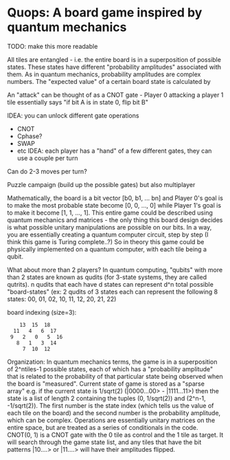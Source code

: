 # Quops: A board game inspired by quantum mechanics

TODO: make this more readable

All tiles are entangled - i.e. the entire board is in a superposition of possible
states. These states have different "probability amplitudes" associated with them.
As in quantum mechanics, probability amplitudes are complex numbers. The "expected
value" of a certain board state is calculated by 

An "attack" can be thought of as a CNOT gate - Player 0 attacking a player 1 tile
essentially says "if bit A is in state 0, flip bit B"

IDEA: you can unlock different gate operations
- CNOT
- Cphase?
- SWAP
- etc
IDEA: each player has a "hand" of a few different gates, they can use a couple per turn

Can do 2-3 moves per turn?

Puzzle campaign (build up the possible gates) but also multiplayer

Mathematically, the board is a bit vector [b0, b1, ... bn] and Player 0's goal is to
make the most probable state become [0, 0, ..., 0] while Player 1's goal is to make
it become [1, 1, ..., 1]. This entire game could be described using quantum mechanics
and matrices - the only thing this board design decides is what possible unitary
manipulations are possible on our bits. In a way, you are essentially creating a
quantum computer circuit, step by step (I think this game is Turing complete..?)
So in theory this game could be physically implemented on a quantum computer, with
each tile being a qubit.

What about more than 2 players?
In quantum computing, "qubits" with more than 2 states are known as qudits (for 3-state
systems, they are called qutrits). n qudits that each have d states can represent d^n
total possible "board-states" (ex: 2 qudits of 3 states each can represent the following
8 states: 00, 01, 02, 10, 11, 12, 20, 21, 22)

board indexing (size=3):
```
    13  15  18
  11   4   6  17
 9   2   0   5  16
   8   1   3  14
     7  10  12
```
Organization:
In quantum mechanics terms, the game is in a superposition of 2^ntiles-1 possible states, each of
which has a "probability amplitude" that is related to the probability of that particular
state being observed when the board is "measured". 
Current state of game is stored as a "sparse array"
e.g. if the current state is 1/sqrt(2) (|0000...00> - |1111...11>) then
the state is a list of length 2 containing the tuples (0, 1/sqrt(2)) and (2^n-1, -1/sqrt(2)).
The first number is the state index (which tells us the value of each tile on the board)
and the second number is the probability amplitude, which can be complex.
Operations are essentially unitary matrices on the entire space, but are treated as
a series of conditionals in the code. CNOT(0, 1) is a CNOT gate with the 0 tile as control
and the 1 tile as target. It will search through the game state list, and any tiles that have
the bit patterns |10....> or |11....> will have their amplitudes flipped.
